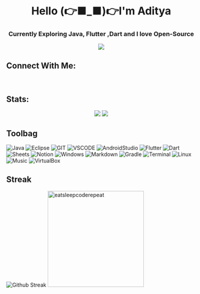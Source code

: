 <h1 align="center">Hello (👉■_■)👉I'm Aditya</h1>
<h3 align="center">Currently Exploring Java, Flutter ,Dart and I love Open-Source</h3>
<p align="center">
    <img src="https://github-profile-summary-cards.vercel.app/api/cards/profile-details?username=adityatundwal&theme=algolia">
</p>

## Connect With Me:

<p align="center">
<a href="mailto:aditya_tundwal_@outlook.com" target="outlook"><img alt="" src="https://img.shields.io/badge/Microsoft%20Outlook-0078D4.svg?style=for-the-badge&logo=Microsoft-Outlook&logoColor=black" /></a>
<a  href="mailto:adityatundwal1998@gmail.com" target="gmail"><img alt="" src="https://img.shields.io/badge/Gmail-EA4335.svg?style=for-the-badge&logo=Gmail&logoColor=black" /></a>
<a href="https://www.linkedin.com/in/adityatundwal" target="_blank"><img alt="" src="https://img.shields.io/badge/LinkedIn-000?logo=linkedin&logoColor=0A66C2&style=for-the-badge" style="vertical-align:center" /></a>
<a href="https://leetcode.com/adityatundwal/" target="_blank"><img alt="" src="https://img.shields.io/badge/LeetCode-FFA116.svg?style=for-the-badge&logo=LeetCode&logoColor=black" style="vertical-align:center" /></a>
<a href="https://github.com/adityatundwal" target="_blank"><img alt="" src="https://img.shields.io/badge/GitHub-181717.svg?style=for-the-badge&logo=GitHub&logoColor=white" style="vertical-align:center" /></a>
 <a href = "https://twitter.com/tundwal_aditya" target = "_blank"><img alt ="" src="https://img.shields.io/badge/Twitter-%231DA1F2.svg?style=for-the-badge&logo=Twitter&logoColor=black" style="vertical-align:center"/></a>
</p>

## Stats:

<p align="center">
  <img src="https://github-profile-summary-cards.vercel.app/api/cards/stats?username=adityatundwal&theme=algolia">
  <img src="https://github-profile-summary-cards.vercel.app/api/cards/productive-time?username=adityatundwal&theme=algolia&utcOffset=-5">
</p>

## Toolbag

![Java](https://img.shields.io/badge/java-%23ED8B00.svg?style=for-the-badge&logo=openjdk&logoColor=black)
![Eclipse](https://img.shields.io/badge/Eclipse-2C2255?style=for-the-badge&logo=eclipse&logoColor=white)
![GIT](https://img.shields.io/badge/GIT-E44C30?style=for-the-badge&logo=git&logoColor=white)
![VSCODE](https://img.shields.io/badge/VSCode-0078D4?style=for-the-badge&logo=visual%20studio%20code&logoColor=white)
![AndroidStudio](https://img.shields.io/badge/Android-3DDC84?style=for-the-badge&logo=android&logoColor=black)
![Flutter](https://img.shields.io/badge/Flutter-02569B?style=for-the-badge&logo=flutter&logoColor=white)
![Dart](https://img.shields.io/badge/Dart-0175C2?style=for-the-badge&logo=dart&logoColor=white)
![Sheets](https://img.shields.io/badge/Google%20Sheets-34A853?style=for-the-badge&logo=google-sheets&logoColor=black)
![Notion](https://img.shields.io/badge/Notion-000000?style=for-the-badge&logo=notion&logoColor=white)
![Windows](https://img.shields.io/badge/Windows_11-0078d4?style=for-the-badge&logo=windows-11&logoColor=white)
![Markdown](https://img.shields.io/badge/Markdown-000000?style=for-the-badge&logo=markdown&logoColor=white)
![Gradle](https://img.shields.io/badge/gradle-02303A?style=for-the-badge&logo=gradle&logoColor=white)
![Terminal](https://img.shields.io/badge/powershell-5391FE?style=for-the-badge&logo=powershell&logoColor=white)
![Linux](https://img.shields.io/badge/Linux-FCC624?style=for-the-badge&logo=linux&logoColor=black)
![Music](https://img.shields.io/badge/YouTube_Music-FF0000?style=for-the-badge&logo=youtube-music&logoColor=white)
![VirtualBox](https://img.shields.io/badge/VirtualBox-21416b?style=for-the-badge&logo=VirtualBox&logoColor=white)

## Streak


![Github Streak](https://github-readme-streak-stats.herokuapp.com/?user=adityatundwal&theme=algolia&layout=compact) <img src="https://media1.giphy.com/media/v1.Y2lkPTc5MGI3NjExMWhxeHhzcGU1OWoxeHBoNXB4eDdjaGtjZmRjM2NpaHd5ejZqbnBlbyZlcD12MV9pbnRlcm5hbF9naWZfYnlfaWQmY3Q9Zw/qgQUggAC3Pfv687qPC/giphy.gif" alt="eatsleepcoderepeat" width=255>

